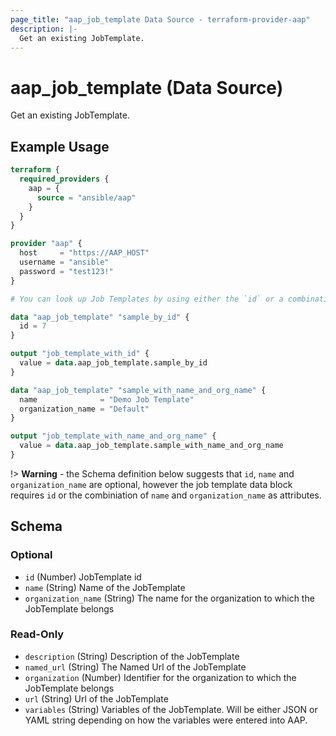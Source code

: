 ```yaml
---
page_title: "aap_job_template Data Source - terraform-provider-aap"
description: |-
  Get an existing JobTemplate.
---
```


# aap_job_template (Data Source)

Get an existing JobTemplate.


## Example Usage

```terraform
terraform {
  required_providers {
    aap = {
      source = "ansible/aap"
    }
  }
}

provider "aap" {
  host     = "https://AAP_HOST"
  username = "ansible"
  password = "test123!"
}

# You can look up Job Templates by using either the `id` or a combination of `name` and `organization_name`.

data "aap_job_template" "sample_by_id" {
  id = 7
}

output "job_template_with_id" {
  value = data.aap_job_template.sample_by_id
}

data "aap_job_template" "sample_with_name_and_org_name" {
  name              = "Demo Job Template"
  organization_name = "Default"
}

output "job_template_with_name_and_org_name" {
  value = data.aap_job_template.sample_with_name_and_org_name
}
```


!> **Warning** - the Schema definition below suggests that `id`, `name` and `organization_name` are optional, however the job template data block requires `id` or the combiniation of `name` and `organization_name` as attributes.

<!-- schema generated by tfplugindocs -->
## Schema

### Optional

- `id` (Number) JobTemplate id
- `name` (String) Name of the JobTemplate
- `organization_name` (String) The name for the organization to which the JobTemplate belongs

### Read-Only

- `description` (String) Description of the JobTemplate
- `named_url` (String) The Named Url of the JobTemplate
- `organization` (Number) Identifier for the organization to which the JobTemplate belongs
- `url` (String) Url of the JobTemplate
- `variables` (String) Variables of the JobTemplate. Will be either JSON or YAML string depending on how the variables were entered into AAP.
